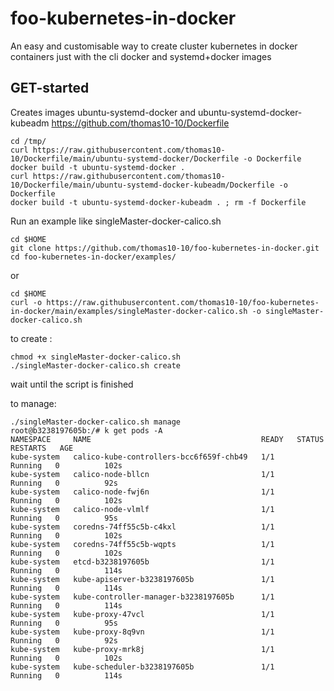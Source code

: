 # foo-kubernetes-in-docker
An easy and customisable way to create cluster kubernetes in docker containers just with the cli docker and systemd+docker images

## GET-started
Creates images ubuntu-systemd-docker and ubuntu-systemd-docker-kubeadm
https://github.com/thomas10-10/Dockerfile

```
cd /tmp/
curl https://raw.githubusercontent.com/thomas10-10/Dockerfile/main/ubuntu-systemd-docker/Dockerfile -o Dockerfile
docker build -t ubuntu-systemd-docker . 
curl https://raw.githubusercontent.com/thomas10-10/Dockerfile/main/ubuntu-systemd-docker-kubeadm/Dockerfile -o Dockerfile
docker build -t ubuntu-systemd-docker-kubeadm . ; rm -f Dockerfile
```

Run an example like singleMaster-docker-calico.sh

```
cd $HOME
git clone https://github.com/thomas10-10/foo-kubernetes-in-docker.git
cd foo-kubernetes-in-docker/examples/
```
or

```
cd $HOME
curl -o https://raw.githubusercontent.com/thomas10-10/foo-kubernetes-in-docker/main/examples/singleMaster-docker-calico.sh -o singleMaster-docker-calico.sh
```

to create :

```
chmod +x singleMaster-docker-calico.sh
./singleMaster-docker-calico.sh create
```


wait until the script is finished

to manage:
```
./singleMaster-docker-calico.sh manage
root@b3238197605b:/# k get pods -A
NAMESPACE     NAME                                      READY   STATUS    RESTARTS   AGE
kube-system   calico-kube-controllers-bcc6f659f-chb49   1/1     Running   0          102s
kube-system   calico-node-bllcn                         1/1     Running   0          92s
kube-system   calico-node-fwj6n                         1/1     Running   0          102s
kube-system   calico-node-vlmlf                         1/1     Running   0          95s
kube-system   coredns-74ff55c5b-c4kxl                   1/1     Running   0          102s
kube-system   coredns-74ff55c5b-wqpts                   1/1     Running   0          102s
kube-system   etcd-b3238197605b                         1/1     Running   0          114s
kube-system   kube-apiserver-b3238197605b               1/1     Running   0          114s
kube-system   kube-controller-manager-b3238197605b      1/1     Running   0          114s
kube-system   kube-proxy-47vcl                          1/1     Running   0          95s
kube-system   kube-proxy-8q9vn                          1/1     Running   0          92s
kube-system   kube-proxy-mrk8j                          1/1     Running   0          102s
kube-system   kube-scheduler-b3238197605b               1/1     Running   0          114s
```


